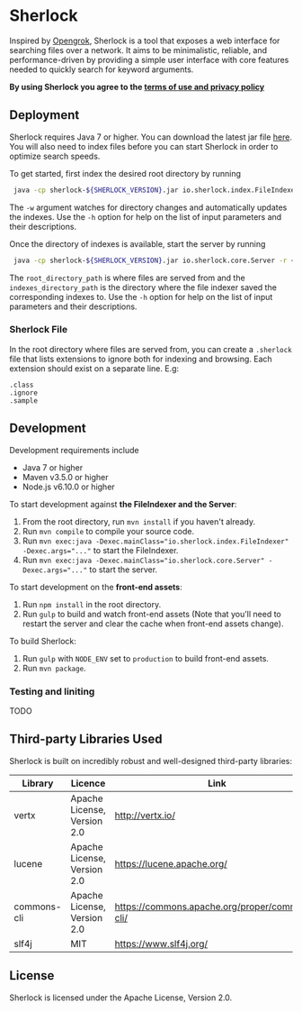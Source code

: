 # Sherlock

Inspired by [Opengrok](https://opengrok.github.io/OpenGrok/), Sherlock is a tool that exposes a web interface for
searching files over a network. It aims to be minimalistic, reliable, and performance-driven by providing a simple user
interface with core features needed to quickly search for keyword arguments.

**By using Sherlock you agree to the [terms of use and privacy policy](
    https://github.com/msindwan/sherlock/wiki/Terms-of-Use-and-Privacy-Policy)**

## Deployment

Sherlock requires Java 7 or higher. You can download the latest jar file
[here](https://github.com/msindwan/sherlock/releases). You will also need to index files before you can start
Sherlock in order to optimize search speeds.

To get started, first index the desired root directory by running

```bash
 java -cp sherlock-${SHERLOCK_VERSION}.jar io.sherlock.index.FileIndexer -w -t <target_directory_path> -o <output_directory_path>
```

The `-w` argument watches for directory changes and automatically updates the indexes. Use the `-h` option for help on
the list of input parameters and their descriptions.

Once the directory of indexes is available, start the server by running

```bash
 java -cp sherlock-${SHERLOCK_VERSION}.jar io.sherlock.core.Server -r <root_directory_path> -i <indexes_directory_path>
```

The `root_directory_path` is where files are served from and the `indexes_directory_path` is the directory where the
file indexer saved the corresponding indexes to. Use the `-h` option for help on the list of input parameters and their
descriptions.

### Sherlock File

In the root directory where files are served from, you can create a `.sherlock` file that lists extensions to ignore
both for indexing and browsing. Each extension should exist on a separate line.
E.g:

```
.class
.ignore
.sample
```

## Development
Development requirements include

* Java 7 or higher
* Maven v3.5.0 or higher
* Node.js v6.10.0 or higher

To start development against **the FileIndexer and the Server**:

1. From the root directory, run `mvn install` if you haven't already.
2. Run `mvn compile` to compile your source code.
3. Run `mvn exec:java -Dexec.mainClass="io.sherlock.index.FileIndexer" -Dexec.args="..."` to start the FileIndexer.
4. Run `mvn exec:java -Dexec.mainClass="io.sherlock.core.Server" -Dexec.args="..."` to start the server.

To start development on the **front-end assets**:

1. Run `npm install` in the root directory.
2. Run `gulp` to build and watch front-end assets (Note that you'll need to restart the server and clear the cache when front-end assets change).

To build Sherlock:

1. Run `gulp` with `NODE_ENV` set to `production` to build front-end assets.
2. Run `mvn package`.

### Testing and liniting

TODO

## Third-party Libraries Used

Sherlock is built on incredibly robust and well-designed third-party libraries:

| Library     | Licence                     | Link                                           |
|-------------|-----------------------------|------------------------------------------------|
| vertx       | Apache License, Version 2.0 | http://vertx.io/                               |
| lucene      | Apache License, Version 2.0 | https://lucene.apache.org/                     |
| commons-cli | Apache License, Version 2.0 | https://commons.apache.org/proper/commons-cli/ |
| slf4j       | MIT                         | https://www.slf4j.org/                         |

## License

Sherlock is licensed under the Apache License, Version 2.0.

